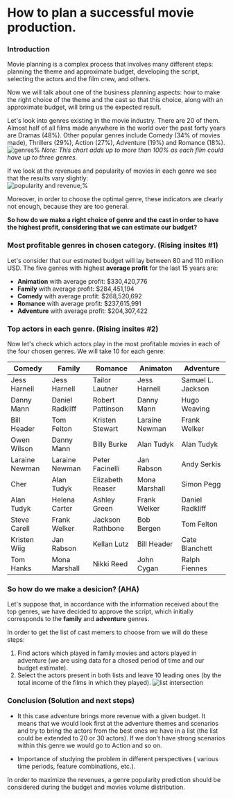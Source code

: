 # How to plan a successful movie production.

### Introduction

Movie planning is a complex process that involves many different steps: planning the theme and approximate budget, developing the script, selecting the actors and the film crew, and others.

Now we will talk about one of the business planning aspects: how to make the right choice of the theme and the cast so that this choice, along with an approximate budget, will bring us the expected result. 

Let's look into genres existing in the movie industry. There are 20 of them. Almost half of all films made anywhere in the world over the past forty years are Dramas (48%). Other popular genres include Comedy (34% of movies made), Thrillers (29%), Action (27%), Adventure (19%) and Romance (18%).
![genres%](https://user-images.githubusercontent.com/46948881/57416055-8202cf00-71cc-11e9-8b14-ed65bad93ab6.jpg)
_Note: This chart adds up to more than 100% as each film could have up to three genres._

If we look at the revenues and popularity of movies in each genre we see that the results vary slightly:  
![popularity and revenue,%](https://user-images.githubusercontent.com/46948881/57421452-e6785b00-71d9-11e9-97ca-c7094e12b515.jpg)

Moreover, in order to choose the optimal genre, these indicators are clearly not enough, because they are too general.

**So how do we make a right choice of genre and the cast in order to have the highest profit, considering that we can estimate our budget?**

### Most profitable genres in chosen category. (Rising insites #1)
Let's consider that our estimated budget will lay between 80 and 110 million USD. The five genres with highest **average profit** for the last 15 years are:

- **Animation** with average profit:  $330,420,776
- **Family** with average profit:  $284,451,194
- **Comedy** with average profit:  $268,520,692
- **Romance** with average profit:  $237,615,991
- **Adventure** with average profit: $204,307,422

### Top actors in each genre. (Rising insites #2)
Now let's check which actors play in the most profitable movies in each of the four chosen genres. We will take 10 for each genre:

| Comedy | Family | Romance | Animaton | Adventure |
| -------------- | --------------- | ---------------- | -------------- | -------------- |
| Jess Harnell   | Jess Harnell    | Tailor Lautner   | Jess Harnell   | Samuel L. Jackson |
| Danny Mann     | Daniel Radkliff | Robert Pattinson | Danny Mann     | Hugo Weaving
| Bill Header    | Tom Felton      | Kristen Stewart  | Laraine Newman | Frank Welker
| Owen Wilson    | Danny Mann      | Billy Burke      | Alan Tudyk     | Alan Tudyk
| Laraine Newman | Laraine Newman  | Peter Facinelli  | Jan Rabson     | Andy Serkis
| Cher           | Alan Tudyk      | Elizabeth Reaser | Mona Marshall  | Simon Pegg
| Alan Tudyk     | Helena Carter   | Ashley Green     | Frank Welker   | Daniel Radkliff
| Steve Carell   | Frank Welker    | Jackson Rathbone | Bob Bergen     | Tom Felton
| Kristen Wiig   | Jan Rabson      | Kellan Lutz      | Bill Header    | Cate Blanchett 
| Tom Hanks      | Mona Marshall   | Nikki Reed       | John Cygan     | Ralph Fiennes


### So how do we make a desicion? (AHA)
Let's suppose that, in accordance with the information received about the top genres, we have decided to approve the script, which initially corresponds to the **family** and **adventure** genres.

In order to get the list of cast memers to choose from we will do these steps:
1. Find actors which played in family movies and actors played in adventure (we are using data for a chosed period of time and our budget estimate). 
2. Select the actors present in both lists and leave 10 leading ones (by the total income of the films in which they played).
![list intersection](https://user-images.githubusercontent.com/46948881/57499684-94edd000-72ae-11e9-807a-55351f268771.jpg)

### Conclusion (Solution and next steps)
- It this case adventure brings more revenue with a given budget. It means that we would look first at the adventure themes and scenarios and try to bring the actors from the best ones we have in a list (the list could be extended to 20 or 30 actors). If we don't have strong scenarios within this genre we would go to Action and so on.

- Importance of studying the problem in different perspectives ( various time periods, feature combinations, etc.).

In order to maximize the revenues, a genre popularity prediction should be considered during the budget and movies volume distribution. 
